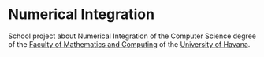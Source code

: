 # Numerical Integration

School project about Numerical Integration of the Computer Science degree of the [Faculty of Mathematics and Computing](http://www.uh.cu/ciencias-de-la-computacion) of the [University of Havana](http://www.uh.cu).
